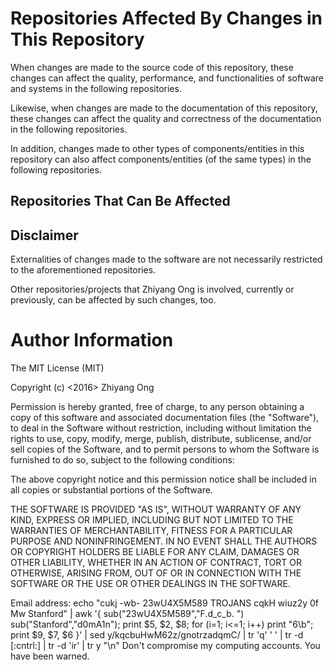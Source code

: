 #	Repositories Affected By Changes in This Repository

When changes are made to the source code of this repository, these
	changes can affect the quality, performance, and functionalities
	of software and systems in the following repositories.

Likewise, when changes are made to the documentation of this
	repository, these changes can affect the quality and correctness
	of the documentation in the following repositories.

In addition, changes made to other types of components/entities in
	this repository can also affect components/entities (of the same
	types) in the following repositories.

##	Repositories That Can Be Affected




##	Disclaimer

Externalities of changes made to the software are not necessarily
	restricted to the aforementioned repositories. 

Other repositories/projects that Zhiyang Ong is involved, currently
	or previously, can be affected by such changes, too.  






#	Author Information

The MIT License (MIT)

Copyright (c) <2016> Zhiyang Ong

Permission is hereby granted, free of charge, to any person obtaining a copy of this software and associated documentation files (the "Software"), to deal in the Software without restriction, including without limitation the rights to use, copy, modify, merge, publish, distribute, sublicense, and/or sell copies of the Software, and to permit persons to whom the Software is furnished to do so, subject to the following conditions:

The above copyright notice and this permission notice shall be included in all copies or substantial portions of the Software.

THE SOFTWARE IS PROVIDED "AS IS", WITHOUT WARRANTY OF ANY KIND, EXPRESS OR IMPLIED, INCLUDING BUT NOT LIMITED TO THE WARRANTIES OF MERCHANTABILITY, FITNESS FOR A PARTICULAR PURPOSE AND NONINFRINGEMENT. IN NO EVENT SHALL THE AUTHORS OR COPYRIGHT HOLDERS BE LIABLE FOR ANY CLAIM, DAMAGES OR OTHER LIABILITY, WHETHER IN AN ACTION OF CONTRACT, TORT OR OTHERWISE, ARISING FROM, OUT OF OR IN CONNECTION WITH THE SOFTWARE OR THE USE OR OTHER DEALINGS IN THE SOFTWARE.

Email address: echo "cukj -wb- 23wU4X5M589 TROJANS cqkH wiuz2y 0f Mw Stanford" | awk '{ sub("23wU4X5M589","F.d_c_b. ") sub("Stanford","d0mA1n"); print $5, $2, $8; for (i=1; i<=1; i++) print "6\b"; print $9, $7, $6 }' | sed y/kqcbuHwM62z/gnotrzadqmC/ | tr 'q' ' ' | tr -d [:cntrl:] | tr -d 'ir' | tr y "\n"		Don't compromise my computing accounts. You have been warned.

